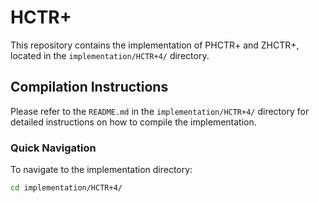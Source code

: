 # HCTR+

This repository contains the implementation of PHCTR+ and ZHCTR+, located in the `implementation/HCTR+4/` directory.

## Compilation Instructions

Please refer to the `README.md` in the `implementation/HCTR+4/` directory for detailed instructions on how to compile the implementation.

### Quick Navigation

To navigate to the implementation directory:
```bash
cd implementation/HCTR+4/
